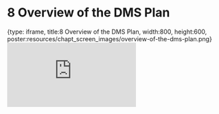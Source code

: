 # 8 Overview of the DMS Plan
 
{type: iframe, title:8 Overview of the DMS Plan, width:800, height:600, poster:resources/chapt_screen_images/overview-of-the-dms-plan.png}
![](https://hutchdatascience.org/NIH_Data_Sharing/no_toc/overview-of-the-dms-plan.html)
 

 
